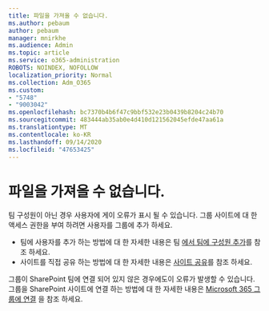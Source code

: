 ```yaml
---
title: 파일을 가져올 수 없습니다.
ms.author: pebaum
author: pebaum
manager: mnirkhe
ms.audience: Admin
ms.topic: article
ms.service: o365-administration
ROBOTS: NOINDEX, NOFOLLOW
localization_priority: Normal
ms.collection: Adm_O365
ms.custom:
- "5748"
- "9003042"
ms.openlocfilehash: bc7370b4b6f47c9bbf532e23b0439b8204c24b70
ms.sourcegitcommit: 483444ab35ab0e4d410d121562045efde47aa61a
ms.translationtype: MT
ms.contentlocale: ko-KR
ms.lasthandoff: 09/14/2020
ms.locfileid: "47653425"
---
```

# <a name="we-cant-get-your-files"></a>파일을 가져올 수 없습니다.

팀 구성원이 아닌 경우 사용자에 게이 오류가 표시 될 수 있습니다. 그룹 사이트에 대 한 액세스 권한을 부여 하려면 사용자를 그룹에 추가 하세요.

- 팀에 사용자를 추가 하는 방법에 대 한 자세한 내용은 팀 [에서 팀에 구성원 추가](https://support.office.com/article/add-people-to-a-team-aff2249d-b456-4bc3-81e7-52327b6b38e9)를 참조 하세요.
- 사이트를 직접 공유 하는 방법에 대 한 자세한 내용은 [사이트 공유](https://support.office.com/article/Share-a-site-958771A8-D041-4EB8-B51C-AFEA2EAE3658)를 참조 하세요.

그룹이 SharePoint 팀에 연결 되어 있지 않은 경우에도이 오류가 발생할 수 있습니다. 그룹을 SharePoint 사이트에 연결 하는 방법에 대 한 자세한 내용은 [Microsoft 365 그룹에 연결](https://docs.microsoft.com/sharepoint/dev/transform/modernize-connect-to-office365-group) 을 참조 하세요.